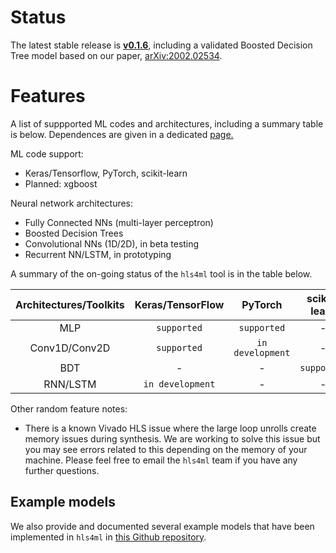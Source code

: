# Status

The latest stable release is [**v0.1.6**](https://github.com/hls-fpga-machine-learning/hls4ml/releases), including a validated Boosted Decision Tree model based on our paper, [arXiv:2002.02534](https://arxiv.org/abs/2002.02534).

# Features

A list of suppported ML codes and architectures, including a summary table is below.  Dependences are given in a dedicated <a href="setup/DEPENDENCIES.html">page.</a>

ML code support: 
   * Keras/Tensorflow, PyTorch, scikit-learn
   * Planned: xgboost 

Neural network architectures:
   * Fully Connected NNs (multi-layer perceptron)
   * Boosted Decision Trees
   * Convolutional NNs (1D/2D), in beta testing
   * Recurrent NN/LSTM, in prototyping

A summary of the on-going status of the `hls4ml` tool is in the table below.

| Architectures/Toolkits | Keras/TensorFlow | PyTorch | scikit-learn |
|:----------:|:----------:|:----------:|:----------:|
| MLP | `supported` | `supported`| - |
| Conv1D/Conv2D | `supported` | `in development` | - |
| BDT | - | - | `supported` |
| RNN/LSTM | `in development` | - | - |

Other random feature notes:
   * There is a known Vivado HLS issue where the large loop unrolls create memory issues during synthesis.  We are working to solve this issue but you may see errors related to this depending on the memory of your machine.  Please feel free to email the `hls4ml` team if you have any further questions.

## Example models

We also provide and documented several example models that have been implemented in `hls4ml` in [this Github repository](https://github.com/hls-fpga-machine-learning/models).
